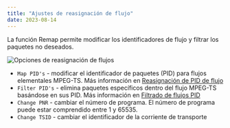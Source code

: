 ```yaml
---
title: "Ajustes de reasignación de flujo"
date: 2023-08-14
---
```


La función Remap permite modificar los identificadores de flujo y filtrar los paquetes no deseados.

![Opciones de reasignación de flujos](https://cdn.cesbo.com/help/astra/admin-guide/stream/remap.png)

- `Map PID's` - modificar el identificador de paquetes (PID) para flujos elementales MPEG-TS. Más información en [Reasignación de PID de flujo](https://help.cesbo.com/astra/processing/mpegts/remap)
- `Filter PID's` - elimina paquetes específicos dentro del flujo MPEG-TS basándose en sus PID. Más información en [Filtrado de flujos PID](https://help.cesbo.com/astra/processing/mpegts/filter)
- `Change PNR` - cambiar el número de programa. El número de programa puede estar comprendido entre 1 y 65535.
- `Change TSID` - cambiar el identificador de la corriente de transporte
